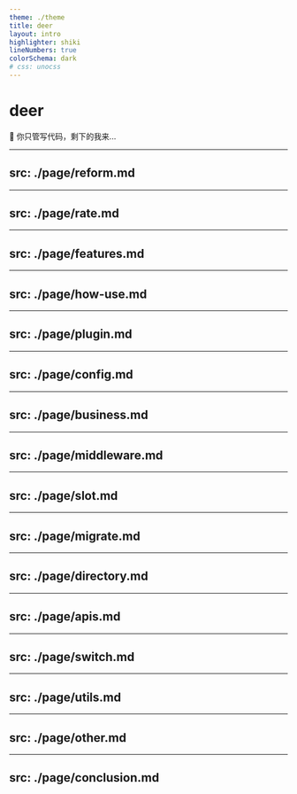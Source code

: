 ```yaml
---
theme: ./theme
title: deer
layout: intro
highlighter: shiki
lineNumbers: true
colorSchema: dark
# css: unocss
---
```


# deer

🦌 你只管写代码，剩下的我来...

---
src: ./page/reform.md
---

---
src: ./page/rate.md
---

---
src: ./page/features.md
---

---
src: ./page/how-use.md
---

---
src: ./page/plugin.md
---

---
src: ./page/config.md
---

---
src: ./page/business.md
---

---
src: ./page/middleware.md
---

---
src: ./page/slot.md
---

---
src: ./page/migrate.md
---

---
src: ./page/directory.md
---

---
src: ./page/apis.md
---

---
src: ./page/switch.md
---

---
src: ./page/utils.md
---

---
src: ./page/other.md
---

---
src: ./page/conclusion.md
---
